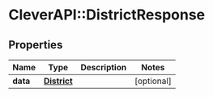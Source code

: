 # CleverAPI::DistrictResponse

## Properties
Name | Type | Description | Notes
------------ | ------------- | ------------- | -------------
**data** | [**District**](District.md) |  | [optional] 


